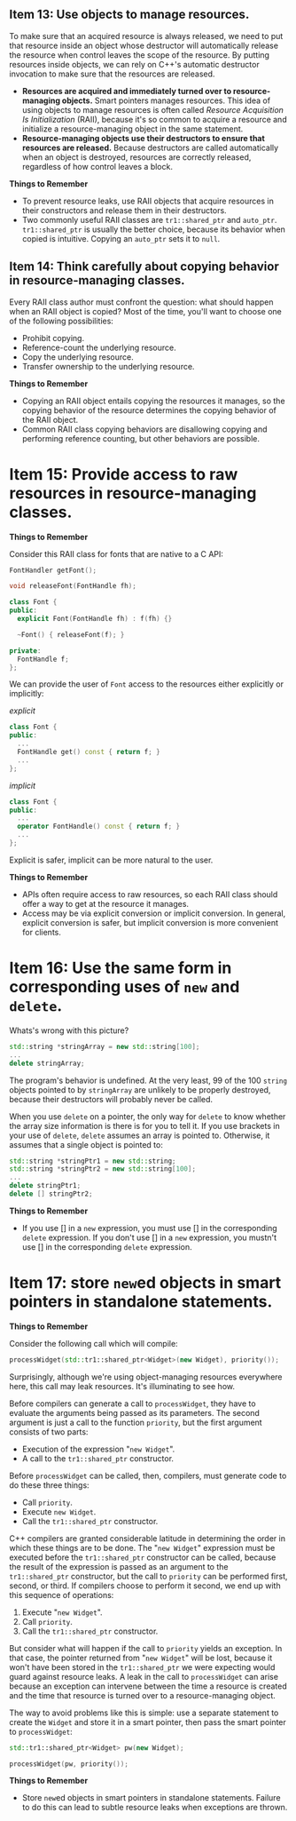 ## Item 13: Use objects to manage resources.

To make sure that an acquired resource is always released, we need to put that resource inside an object whose destructor will automatically release the resource when control leaves the scope of the resource. By putting resources inside objects, we can rely on C++'s automatic destructor invocation to make sure that the resources are released.

- **Resources are acquired and immediately turned over to resource-managing objects.** Smart pointers manages resources. This idea of using objects to manage resources is often called _Resource Acquisition Is Initialization_ (RAII), because it's so common to acquire a resource and initialize a resource-managing object in the same statement.
- **Resource-managing objects use their destructors to ensure that resources are released.** Because destructors are called automatically when an object is destroyed, resources are correctly released, regardless of how control leaves a block.

**Things to Remember**

- To prevent resource leaks, use RAII objects that acquire resources in their constructors and release them in their destructors.
- Two commonly useful RAII classes are `tr1::shared_ptr` and `auto_ptr`. `tr1::shared_ptr` is usually the better choice, because its behavior when copied is intuitive. Copying an `auto_ptr` sets it to `null`.

## Item 14: Think carefully about copying behavior in resource-managing classes.

Every RAII class author must confront the question: what should happen when an RAII object is copied? Most of the time, you'll want to choose one of the following possibilities:

- Prohibit copying.
- Reference-count the underlying resource.
- Copy the underlying resource.
- Transfer ownership to the underlying resource.

**Things to Remember**

- Copying an RAII object entails copying the resources it manages, so the copying behavior of the resource determines the copying behavior of the RAII object.
- Common RAII class copying behaviors are disallowing copying and performing reference counting, but other behaviors are possible.

# Item 15: Provide access to raw resources in resource-managing classes.

**Things to Remember**

Consider this RAII class for fonts that are native to a C API:

```c++
FontHandler getFont();

void releaseFont(FontHandle fh);

class Font {
public:
  explicit Font(FontHandle fh) : f(fh) {}

  ~Font() { releaseFont(f); }

private:
  FontHandle f;
};
```

We can provide the user of `Font` access to the resources either explicitly or implicitly:

_explicit_

```c++
class Font {
public:
  ...
  FontHandle get() const { return f; }
  ...
};
```

_implicit_

```c++
class Font {
public:
  ...
  operator FontHandle() const { return f; }
  ...
};
```

Explicit is safer, implicit can be more natural to the user.

**Things to Remember**

- APIs often require access to raw resources, so each RAII class should offer a way to get at the resource it manages.
- Access may be via explicit conversion or implicit conversion. In general, explicit conversion is safer, but implicit conversion is more convenient for clients.

# Item 16: Use the same form in corresponding uses of `new` and `delete`.

Whats's wrong with this picture?

```c++
std::string *stringArray = new std::string[100];
...
delete stringArray;
```

The program's behavior is undefined. At the very least, 99 of the 100 `string` objects pointed to by `stringArray` are unlikely to be properly destroyed, because their destructors will probably never be called.

When you use `delete` on a pointer, the only way for `delete` to know whether the array size information is there is for you to tell it. If you use brackets in your use of `delete`, `delete` assumes an array is pointed to. Otherwise, it assumes that a single object is pointed to:

```c++
std::string *stringPtr1 = new std::string;
std::string *stringPtr2 = new std::string[100];
...
delete stringPtr1;
delete [] stringPtr2;
```

**Things to Remember**

- If you use [] in a `new` expression, you must use [] in the corresponding `delete` expression. If you don't use [] in a `new` expression, you mustn't use [] in the corresponding `delete` expression.

# Item 17: store `new`ed objects in smart pointers in standalone statements.

**Things to Remember**

Consider the following call which will compile:

```c++
processWidget(std::tr1::shared_ptr<Widget>(new Widget), priority());
```

Surprisingly, although we're using object-managing resources everywhere here, this call may leak resources. It's illuminating to see how.

Before compilers can generate a call to `processWidget`, they have to evaluate the arguments being passed as its parameters. The second argument is just a call to the function `priority`, but the first argument consists of two parts:

- Execution of the expression "`new Widget`".
- A call to the `tr1::shared_ptr` constructor.

Before `processWidget` can be called, then, compilers, must generate code to do these three things:

- Call `priority`.
- Execute `new Widget`.
- Call the `tr1::shared_ptr` constructor.

C++ compilers are granted considerable latitude in determining the order in which these things are to be done. The "`new Widget`" expression must be executed before the `tr1::shared_ptr` constructor can be called, because the result of the expression is passed as an argument to the `tr1::shared_ptr` constructor, but the call to `priority` can be performed first, second, or third. If compilers choose to perform it second, we end up with this sequence of operations:

1. Execute "`new Widget`".
2. Call `priority`.
3. Call the `tr1::shared_ptr` constructor.

But consider what will happen if the call to `priority` yields an exception. In that case, the pointer returned from "`new Widget`" will be lost, because it won't have been stored in the `tr1::shared_ptr` we were expecting would guard against resource leaks. A leak in the call to `processWidget` can arise because an exception can intervene between the time a resource is created and the time that resource is turned over to a resource-managing object.

The way to avoid problems like this is simple: use a separate statement to create the `Widget` and store it in a smart pointer, then pass the smart pointer to `processWidget`:

```c++
std::tr1::shared_ptr<Widget> pw(new Widget);

processWidget(pw, priority());
```

**Things to Remember**

- Store `new`ed objects in smart pointers in standalone statements. Failure to do this can lead to subtle resource leaks when exceptions are thrown.
